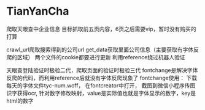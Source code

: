 # TianYanCha

爬取天眼查中企业信息
目标抓取前五页内容，6页之后需要vip，暂时没有购买的打算

crawl_url爬取搜索得到的公司url
get_data获取里面公司信息（主要获取有字体反爬的区域）
两个文件的cookie都要进行更新
利用reference绕过机器人验证

天眼查登陆验证时极验二代，爬取页面的验证时极验三代
fontchange是解决字体反爬的代码，而利用reference后就没有字体反爬现象了
fontchange使用：
下载每天的字体文件tyc-num.woff，
在fontcreator中打开，
截图到微信小程序传图识字获得ocr,
针对数字修改映射，value是实际值也就是字体显示的数字，key是html的数字
